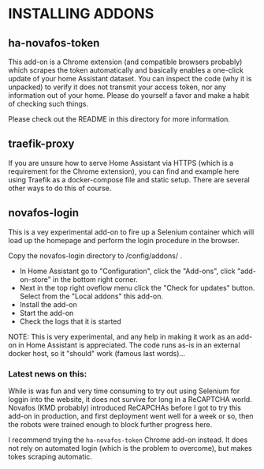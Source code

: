 # INSTALLING ADDONS

## ha-novafos-token

This add-on is a Chrome extension (and compatible browsers probably) which scrapes the token automatically and basically enables a one-click update of your home Assistant dataset.
You can inspect the code (why it is unpacked) to verify it does not transmit your access token, nor any information out of your home.  Please do yourself a favor and make a habit of checking such things.

Please check out the README in this directory for more information.

## traefik-proxy

If you are unsure how to serve Home Assistant via HTTPS (which is a requirement for the Chrome extension), you can find and example here using Traefik as a docker-compose file and static setup.
There are several other ways to do this of course.

## novafos-login

This is a vey experimental add-on to fire up a Selenium container which will load up the homepage and perform the login procedure in the browser.

Copy the novafos-login directory to /config/addons/ .

  * In Home Assistant go to "Configuration", click the "Add-ons", click "add-on-store" in the bottom right corner.
  * Next in the top right oveflow menu click the "Check for updates" button.  Select from the "Local addons" this add-on.  
  * Install the add-on
  * Start the add-on
  * Check the logs that it is started

  NOTE: This is very experimental, and any help in making it work as an add-on in Home Assistant is appreciated.
    The code runs as-is in an external docker host, so it "should" work (famous last words)...

### **Latest news on this:**

While is was fun and very time consuming to  try out using Selenium for loggin into the website, it does not survive for long in a ReCAPTCHA world.
Novafos (KMD probably) introduced ReCAPCHAs before I got to try this add-on in production, and first deployment went well for a week or so, then
the robots were trained enough to block further progress here.

I recommend trying the `ha-novafos-token` Chrome add-on instead.  It does not rely on automated login (which is the problem to overcome), but makes tokes scraping automatic.